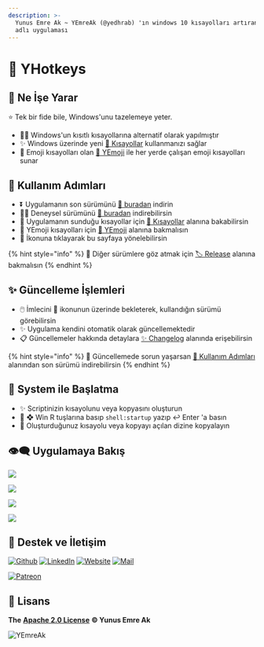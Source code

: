```yaml
---
description: >-
  Yunus Emre Ak ~ YEmreAk (@yedhrab) 'ın windows 10 kısayolları artıran YHotkeys
  adlı uygulaması
---
```


# 🌱 YHotkeys

## 🔰 Ne İşe Yarar

⭐ Tek bir fide bile, Windows'unu tazelemeye yeter.

* 👮‍♂️ Windows'un kısıtlı kısayollarına alternatif olarak yapılmıştır
* ✨ Windows üzerinde yeni [💞 Kısayollar](kisayollar/) kullanmanızı sağlar
* 🥰 Emoji kısayolları olan [🚀 YEmoji](yemoji.md) ile her yerde çalışan emoji kısayolları sunar

## 👣 Kullanım Adımları

* ⏬ Uygulamanın son sürümünü [🔗 buradan](https://github.com/yedhrab/YHotkeys/releases/latest) indirin
* 👨‍🔬 Deneysel sürümünü  [🧪 buradan](https://github.com/yedhrab/YHotkeys/raw/master/build/YHotkeys-Installer.exe) indirebilirsin
* 👀 Uygulamanın sunduğu kısayollar için [💞 Kısayollar](./#kisayollar) alanına bakabilirsin
* 🥰  YEmoji kısayolları için [🚀 YEmoji](yemoji.md) alanına bakmalısın
* 🌱 İkonuna tıklayarak bu sayfaya yönelebilirsin

{% hint style="info" %}
👀 Diğer sürümlere göz atmak için [🏷️ Release](https://github.com/yedhrab/YHotkeys/releases) alanına bakmalısın
{% endhint %}

## ✨ Güncelleme İşlemleri

* 🖱️ İmlecini 🌱 ikonunun üzerinde bekleterek, kullandığın sürümü görebilirsin
* ✨ Uygulama kendini otomatik olarak güncellemektedir
* 📋 Güncellemeler hakkında detaylara [✨ Changelog](changelog.md) alanında erişebilirsin

{% hint style="info" %}
📢 Güncellemede sorun yaşarsan [👣 Kullanım Adımları](./#kullanim-adimlari) alanından son sürümü indirebilirsin
{% endhint %}

## 🚩 System ile Başlatma

* ✨ Scriptinizin kısayolunu veya kopyasını oluşturun
* 🎌 ❖ Win R tuşlarına basıp `shell:startup` yazıp ↩ Enter 'a basın
* 🚙 Oluşturduğunuz kısayolu veya kopyayı açılan dizine kopyalayın

## 👁‍🗨 Uygulamaya Bakış

![](https://github.com/yedhrab/YHotkeys/tree/729201d08a3f16190798e3b56b64911959787c76/docs/.gitbook/assets/usage.gif)

![](https://github.com/yedhrab/YHotkeys/tree/729201d08a3f16190798e3b56b64911959787c76/docs/.gitbook/assets/tray_icon.png)

![](https://github.com/yedhrab/YHotkeys/tree/729201d08a3f16190798e3b56b64911959787c76/docs/.gitbook/assets/tray_hover.png)

![](https://github.com/yedhrab/YHotkeys/tree/729201d08a3f16190798e3b56b64911959787c76/docs/.gitbook/assets/tray_menu.png)

## 💖 Destek ve İletişim

​[​![Github](https://github.com/yedhrab/YHotkeys/tree/729201d08a3f16190798e3b56b64911959787c76/docs/.gitbook/assets/github_32px.png)​](https://github.com/yedhrab) [​![LinkedIn](https://github.com/yedhrab/YHotkeys/tree/729201d08a3f16190798e3b56b64911959787c76/docs/.gitbook/assets/linkedin_32px.png)​](https://www.linkedin.com/in/yemreak/) [​![Website](https://github.com/yedhrab/YHotkeys/tree/729201d08a3f16190798e3b56b64911959787c76/docs/.gitbook/assets/geography_32px.png)​](https://yemreak.com/) [​![Mail](https://github.com/yedhrab/YHotkeys/tree/729201d08a3f16190798e3b56b64911959787c76/docs/.gitbook/assets/gmail_32px.png)​](mailto:yemreak.com@gmail.com?subject=YHotkeys%20%7C%20GitHub)​

​[​![Patreon](https://github.com/yedhrab/YHotkeys/tree/729201d08a3f16190798e3b56b64911959787c76/docs/.gitbook/assets/become_a_patron_32px.png)](https://www.patreon.com/yemreak/)

## 🔏 Lisans

**The** [**Apache 2.0 License**](https://choosealicense.com/licenses/apache-2.0/) **©️ Yunus Emre Ak**

![YEmreAk](https://github.com/yedhrab/YHotkeys/tree/729201d08a3f16190798e3b56b64911959787c76/docs/.gitbook/assets/ysigniture-trans.png)

